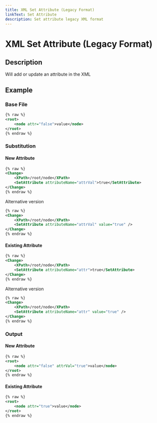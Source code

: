 ```yaml
---
title: XML Set Attribute (Legacy Format)
linkText: Set Attribute
description: Set attribute legacy XML format
---
```


# XML Set Attribute (Legacy Format)

## Description

Will add or update an attribute in the XML

## Example

### Base File

```XML
{% raw %}
<root>
    <node attr="false">value</node>
</root>
{% endraw %}
```

### Substitution

#### New Attribute

```XML
{% raw %}
<Change>
    <XPath>/root/node</XPath>
    <SetAttribute attributeName="attrVal">true</SetAttribute>
</Change>
{% endraw %}
```

Alternative version

```XML
{% raw %}
<Change>
    <XPath>/root/node</XPath>
    <SetAttribute attributeName="attrVal" value="true" />
</Change>
{% endraw %}
```

#### Existing Attribute

```XML
{% raw %}
<Change>
    <XPath>/root/node</XPath>
    <SetAttribute attributeName="attr">true</SetAttribute>
</Change>
{% endraw %}
```

Alternative version

```XML
{% raw %}
<Change>
    <XPath>/root/node</XPath>
    <SetAttribute attributeName="attr" value="true" />
</Change>
{% endraw %}
```

### Output

#### New Attribute

```XML
{% raw %}
<root>
    <node attr="false" attrVal="true">value</node>
</root>
{% endraw %}
```

#### Existing Attribute

```XML
{% raw %}
<root>
    <node attr="true">value</node>
</root>
{% endraw %}
```
